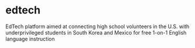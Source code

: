 # edtech
EdTech platform aimed at connecting high school volunteers in the U.S. with underprivileged students in South Korea and Mexico for free 1-on-1 English language instruction
